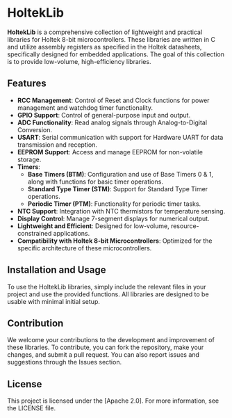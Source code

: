 # HoltekLib

**HoltekLib** is a comprehensive collection of lightweight and practical libraries for Holtek 8-bit microcontrollers. These libraries are written in C and utilize assembly registers as specified in the Holtek datasheets, specifically designed for embedded applications. The goal of this collection is to provide low-volume, high-efficiency libraries.

## Features

- **RCC Management**: Control of Reset and Clock functions for power management and watchdog timer functionality.
- **GPIO Support**: Control of general-purpose input and output.
- **ADC Functionality**: Read analog signals through Analog-to-Digital Conversion.
- **USART**: Serial communication with support for Hardware UART for data transmission and reception.
- **EEPROM Support**: Access and manage EEPROM for non-volatile storage.
- **Timers**: 
  - **Base Timers (BTM)**: Configuration and use of Base Timers 0 & 1, along with functions for basic timer operations.
  - **Standard Type Timer (STM)**: Support for Standard Type Timer operations.
  - **Periodic Timer (PTM)**: Functionality for periodic timer tasks.
- **NTC Support**: Integration with NTC thermistors for temperature sensing.
- **Display Control**: Manage 7-segment displays for numerical output.
- **Lightweight and Efficient**: Designed for low-volume, resource-constrained applications.
- **Compatibility with Holtek 8-bit Microcontrollers**: Optimized for the specific architecture of these microcontrollers.

## Installation and Usage

To use the HoltekLib libraries, simply include the relevant files in your project and use the provided functions. All libraries are designed to be usable with minimal initial setup.

## Contribution

We welcome your contributions to the development and improvement of these libraries. To contribute, you can fork the repository, make your changes, and submit a pull request. You can also report issues and suggestions through the Issues section.

## License

This project is licensed under the [Apache 2.0]. For more information, see the LICENSE file.

